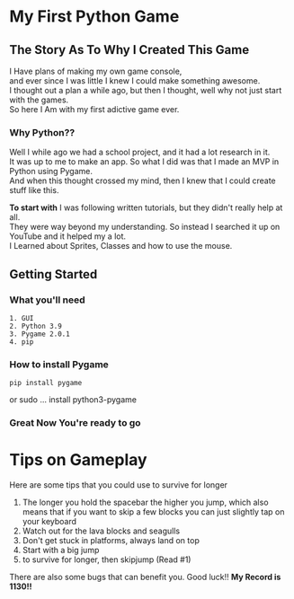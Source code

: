 # My First Python Game
## The Story As To Why I Created This Game
I Have plans of making my own game console,  
and ever since I was little I knew I could make something awesome.  
I thought out a plan a while ago, but then I thought, well why not just start with the games.  
So here I Am with my first adictive game ever.  
  
### Why Python??
Well I while ago we had a school project, and it had a lot research in it.  
It was up to me to make an app. So what I did was that I made an MVP in Python using Pygame.  
And when this thought crossed my mind, then I knew that I could create stuff like this.  
  
**To start with** I was following written tutorials, but they didn't really help at all.  
They were way beyond my understanding. So instead I searched it up on YouTube and it helped my a lot.  
I Learned about Sprites, Classes and how to use the mouse.  
  

## Getting Started
### What you'll need
	1. GUI
	2. Python 3.9
	3. Pygame 2.0.1	
	4. pip

### How to install Pygame
	pip install pygame
or
	sudo ... install python3-pygame

### Great Now You're ready to go

# Tips on Gameplay
Here are some tips that you could use to survive for longer
1. The longer you hold the spacebar the higher you jump, which also means that if you want to skip a few blocks you can just slightly tap on your keyboard
2. Watch out for the lava blocks and seagulls
3. Don't get stuck in platforms, always land on top
4. Start with a big jump
5. to survive for longer, then skipjump (Read #1)

There are also some bugs that can benefit you. Good luck!!
**__My Record is 1130!!__**
